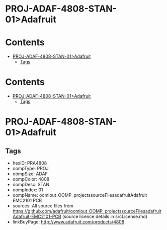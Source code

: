 
PROJ-ADAF-4808-STAN-01>Adafruit
===============================

Contents
========

* [PROJ-ADAF-4808-STAN-01>Adafruit](#proj-adaf-4808-stan-01adafruit)
	* [Tags](#tags)

Contents
========

* [PROJ-ADAF-4808-STAN-01>Adafruit](#proj-adaf-4808-stan-01adafruit)
	* [Tags](#tags)

# PROJ-ADAF-4808-STAN-01>Adafruit

## Tags

- hexID: PRA4808
- oompType: PROJ
- oompSize: ADAF
- oompColor: 4808
- oompDesc: STAN
- oompIndex: 01
- oompName: oomlout_OOMP_projectssourceFilesadafruitAdafruit EMC2101 PCB
- sources: All source files from https://github.com/adafruit/oomlout_OOMP_projectssourceFilesadafruitAdafruit-EMC2101-PCB (source licence details in srcLicense.md)
- linkBuyPage: http://www.adafruit.com/products/4808
